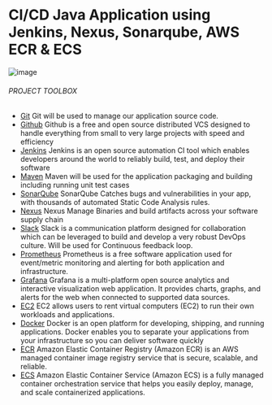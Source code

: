 # CI/CD Java Application using Jenkins, Nexus, Sonarqube, AWS ECR & ECS
![image](https://github.com/Gabinsime75/CI-CD_Pipeline_Project_12/assets/115108532/8a3b14d9-cad6-4bf7-b8b4-47b43f004575)

###### PROJECT TOOLBOX
- [Git](https://git-scm.com/) Git will be used to manage our application source code.
- [Github](https://github.com/) Github is a free and open source distributed VCS designed to handle everything from small to very large projects with speed and efficiency
- [Jenkins](https://www.jenkins.io/) Jenkins is an open source automation CI tool which enables developers around the world to reliably build, test, and deploy their software
- [Maven](https://maven.apache.org/) Maven will be used for the application packaging and building including running unit test cases
- [SonarQube](https://docs.sonarqube.org/) SonarQube Catches bugs and vulnerabilities in your app, with thousands of automated Static Code Analysis rules.
- [Nexus](https://www.sonatype.com/) Nexus Manage Binaries and build artifacts across your software supply chain
- [Slack](https://slack.com/) Slack is a communication platform designed for collaboration which can be leveraged to build and develop a very robust DevOps culture. Will be used for Continuous feedback loop.
- [Prometheus](https://prometheus.io/) Prometheus is a free software application used for event/metric monitoring and alerting for both application and infrastructure.
- [Grafana](https://grafana.com/) Grafana is a multi-platform open source analytics and interactive visualization web application. It provides charts, graphs, and alerts for the web when connected to supported data sources.
- [EC2](https://aws.amazon.com/ec2/) EC2 allows users to rent virtual computers (EC2) to run their own workloads and applications.
- [Docker](https://docs.docker.com/get-docker/) Docker is an open platform for developing, shipping, and running applications. Docker enables you to separate your applications from your infrastructure so you can deliver software quickly
- [ECR](https://docs.aws.amazon.com/AmazonECR/latest/userguide/what-is-ecr.html) Amazon Elastic Container Registry (Amazon ECR) is an AWS managed container image registry service that is secure, scalable, and reliable.
- [ECS](https://docs.aws.amazon.com/AmazonECS/latest/developerguide/Welcome.html) Amazon Elastic Container Service (Amazon ECS) is a fully managed container orchestration service that helps you easily deploy, manage, and scale containerized applications.
